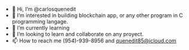 - 👋 Hi, I’m @carlosquenedit
- 👀 I’m interested in building blockchain app, or any other program in C programming langage.
- 🌱 I’m currently learning
- 💞️ I’m looking to learn and collaborate on any proyect.
- 📫 How to reach me (954)-939-8956 and quenedit85@icloud.com

<!---
carlosquenedit/carlosquenedit is a ✨ special ✨ repository because its `README.md` (this file) appears on your GitHub profile.
You can click the Preview link to take a look at your changes.
--->
